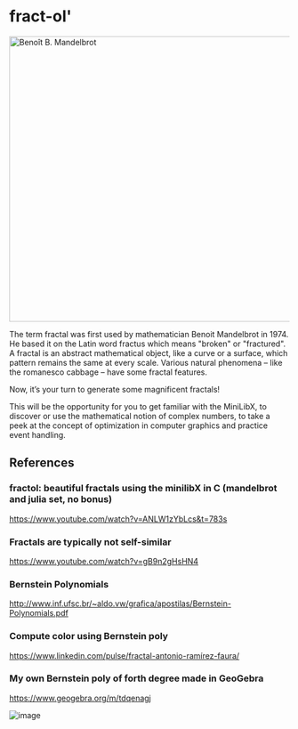 # fract-ol'
<img class="aligncenter size-large wp-image-3831 img-responsive" 
src="https://www2.ufjf.br/fractalize/wp-content/uploads/sites/229/2021/03/I1P3-e1620060325694-768x405.jpg" 
title="Benoît B. Mandelbrot" 
width="1024" 
height="513">

The term fractal was first used by mathematician Benoit Mandelbrot in 1974. He based
it on the Latin word fractus which means "broken" or "fractured".
A fractal is an abstract mathematical object, like a curve or a surface, which pattern
remains the same at every scale.
Various natural phenomena – like the romanesco cabbage – have some fractal features.

Now, it’s your turn to generate some magnificent fractals!

This will be the opportunity for you to get familiar with the MiniLibX, to discover
or use the mathematical notion of complex numbers, to take a peek at the concept of
optimization in computer graphics and practice event handling.

## References
### fractol: beautiful fractals using the minilibX in C (mandelbrot and julia set, no bonus)
https://www.youtube.com/watch?v=ANLW1zYbLcs&t=783s

### Fractals are typically not self-similar
https://www.youtube.com/watch?v=gB9n2gHsHN4

### Bernstein Polynomials
http://www.inf.ufsc.br/~aldo.vw/grafica/apostilas/Bernstein-Polynomials.pdf

### Compute color using Bernstein poly
https://www.linkedin.com/pulse/fractal-antonio-ramírez-faura/

### My own Bernstein poly of forth degree made in GeoGebra
https://www.geogebra.org/m/tdqenagj

![image](https://game.42sp.org.br/static/assets/achievements/fract-olm.png)
